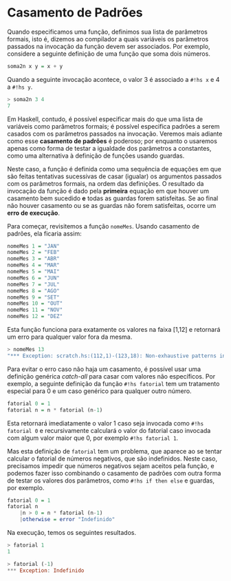 # Casamento de Padrões

Quando especificamos uma função, definimos sua lista de parâmetros formais, isto é, dizemos ao compilador a quais variáveis os parâmetros passados na invocação da função devem ser associados.
Por exemplo, considere a seguinte definição de uma função que soma dois números. 

```hs
soma2n x y = x + y
```

Quando a seguinte invocação acontece, o valor 3 é associado a `#!hs x` e 4 a `#!hs y`.

```hs
> soma2n 3 4
7
```

Em Haskell, contudo, é possível especificar mais do que uma lista de variáveis como parâmetros formais; é possível especifica padrões a serem casados com os parâmetros passados na invocação.
Veremos mais adiante como esse **casamento de padrões** é poderoso; por enquanto o usaremos apenas como forma de testar a igualdade dos parâmetros a constantes, como uma alternativa à definição de funções usando guardas.

Neste caso, a função é definida como uma sequência de equações em que são feitas tentativas sucessivas de casar (igualar) os argumentos passados com os parâmetros formais, na ordem das definições.
O resultado da invocação da função é dado pela **primeira** equação em que houver um casamento bem sucedido **e** todas as guardas forem satisfeitas.
Se ao final não houver casamento ou se as guardas não forem satisfeitas, ocorre um **erro de execução**.

Para começar, revisitemos a função `nomeMes`.
Usando casamento de padrões, ela ficaria assim:

```hs
nomeMes 1 = "JAN"
nomeMes 2 = "FEB"
nomeMes 3 = "ABR"
nomeMes 4 = "MAR"
nomeMes 5 = "MAI"
nomeMes 6 = "JUN"
nomeMes 7 = "JUL"
nomeMes 8 = "AGO"
nomeMes 9 = "SET"
nomeMes 10 = "OUT"
nomeMes 11 = "NOV"
nomeMes 12 = "DEZ"
```

Esta função funciona para exatamente os valores na faixa [1,12] e retornará um erro para qualquer valor fora da mesma.

```hs
> nomeMes 13
"*** Exception: scratch.hs:(112,1)-(123,18): Non-exhaustive patterns in function nomeMes
```


Para evitar o erro caso não haja um casamento, é possível usar uma definição genérica *catch-all* para casar com valores não específicos.
Por exemplo, a seguinte definição da função `#!hs fatorial` tem um tratamento especial para 0 e um caso genérico para qualquer outro número.

```hs
fatorial 0 = 1
fatorial n = n * fatorial (n-1)
```

Esta retornará imediatamente o valor 1 caso seja invocada como `#!hs fatorial 0` e recursivamente calculará o valor do fatorial caso invocada com algum valor maior que 0, por exemplo `#!hs fatorial 1`.

Mas esta definição de `fatorial` tem um problema, que aparece ao se tentar calcular o fatorial de números negativos, que são indefinidos.
Neste caso, precisamos impedir que números negativos sejam aceitos pela função, e podemos fazer isso combinando o casamento de padrões com outra forma de testar os valores dos parâmetros, como `#!hs if then else` e guardas, por exemplo.

```hs
fatorial 0 = 1
fatorial n 
    |n > 0 = n * fatorial (n-1)
    |otherwise = error "Indefinido"
```

Na execução, temos os seguintes resultados.

```hs
> fatorial 1
1

> fatorial (-1)
*** Exception: Indefinido
```